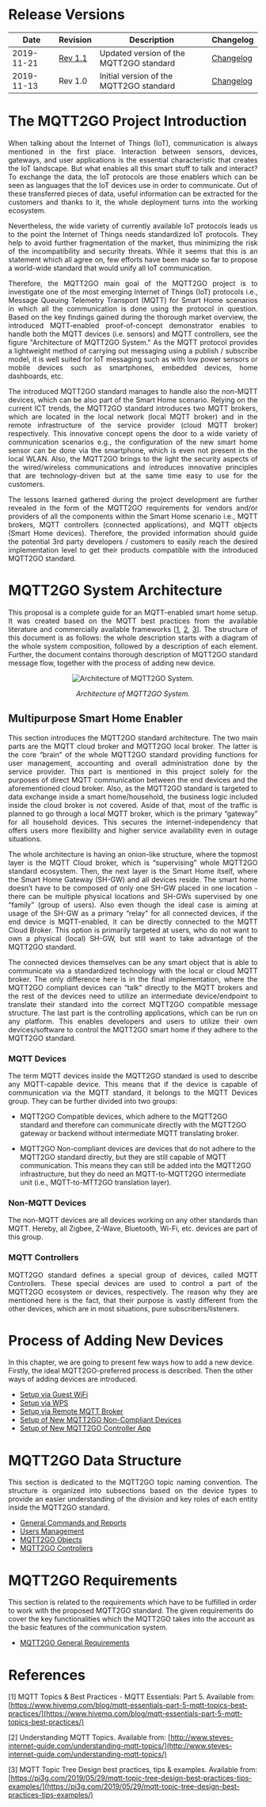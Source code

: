 # Release Versions

| Date | Revision | Description | Changelog |
| ---- | ------ | ------------- | ---------- |
| 2019-11-21 | [Rev 1.1](../index.md) | Updated version of the MQTT2GO standard | [Changelog](../changelog.md) |
| 2019-11-13 | Rev 1.0 | Initial version of the MQTT2GO standard | [Changelog](./changelog.md) |

# The MQTT2GO Project Introduction
<p align="justify"> When talking about the Internet of Things (IoT), communication is always mentioned in the first place. Interaction between sensors, devices, gateways, and user applications is the essential characteristic that creates the IoT landscape. But what enables all this smart stuff to talk and interact? To exchange the data, the IoT protocols are those enablers which can be seen as languages that the IoT devices use in order to communicate. Out of these transferred pieces of data, useful information can be extracted for the customers and thanks to it, the whole deployment turns into the working ecosystem.</p>

<p align="justify">
Nevertheless, the wide variety of currently available IoT protocols leads us to the point the Internet of Things needs standardized IoT protocols. They help to avoid further fragmentation of the market, thus minimizing the risk of the incompatibility and security threats. While it seems that this is an statement which all agree on, few efforts have been made so far to propose a world-wide standard that would unify all IoT communication.</p>

<p align="justify">
Therefore, the MQTT2GO main goal of the MQTT2GO project is to investigate one of the most emerging Internet of Things (IoT) protocols i.e., Message Queuing Telemetry Transport (MQTT) for Smart Home scenarios in which all the communication is done using the protocol in question. Based on the key findings gained during the thorough market overview, the introduced MQTT-enabled proof-of-concept demonstrator enables to handle both the MQTT devices (i.e. sensors) and MQTT controllers, see the figure "Architecture of MQTT2GO System." As the MQTT protocol provides a lightweight method of carrying out messaging using a publish / subscribe model, it is well suited for IoT messaging such as with low power sensors or mobile devices such as smartphones, embedded devices, home dashboards, etc.</p>

<p align="justify">
The introduced MQTT2GO standard manages to handle also the non-MQTT devices, which can be also part of the Smart Home scenario. Relying on the current ICT trends, the MQTT2GO standard introduces two MQTT brokers, which are located in the local network (local MQTT broker) and in the remote infrastructure of the service provider (cloud MQTT broker) respectively. This innovative concept opens the door to a wide variety of communication scenarios e.g., the configuration of the new smart home sensor can be done via the smartphone, which is even not present in the local WLAN. Also, the MQTT2GO brings to the light the security aspects of the wired/wireless communications and introduces innovative principles that are technology-driven but at the same time easy to use for the customers.</p>

<p align="justify">
The lessons learned gathered during the project development are further revealed in the form of the MQTT2GO requirements for vendors and/or providers of all the components within the Smart Home scenario i.e., MQTT brokers, MQTT controllers (connected applications), and MQTT objects (Smart Home devices). Therefore, the provided information should guide the potential 3rd party developers / customers to easily reach the desired implementation level to get their products compatible with the introduced MQTT2GO standard.</p>

# MQTT2GO System Architecture
<p align="justify">
This proposal is a complete guide for an MQTT-enabled smart home setup. It was created based on the MQTT best practices from the available literature and commercially available frameworks [<a href="#ref1">1</a>, <a href="#ref2">2</a>, <a href="#ref3">3</a>]. The structure of this document is as follows: the whole description starts with a diagram of the whole system composition, followed by a description of each element. Further, the document contains thorough description of MQTT2GO standard message flow, together with the process of adding new device.
</p>

<p align="center" >
	<img src="mqtt_architecture.svg" alt="Architecture of MQTT2GO System.">
</p>
<p align="center" >
	<em>Architecture of MQTT2GO System.</em>
</p>

## Multipurpose Smart Home Enabler
<p align="justify">
This section introduces the MQTT2GO standard architecture. The two main parts are the MQTT cloud broker and MQTT2GO local broker. The latter is the core “brain” of the whole MQTT2GO standard providing functions for user management, accounting and overall administration done by the service provider. This part is mentioned in this project solely for the purposes of direct MQTT communication between the end devices and the aforementioned cloud broker. Also, as the MQTT2GO standard is targeted to data exchange inside a smart home/household, the business logic included inside the cloud broker is not covered. Aside of that, most of the traffic is planned to go through a local MQTT broker, which is the primary “gateway” for all household devices. This secures the internet-independency that offers users more flexibility and higher service availability even in outage situations.
</p>

<p align="justify">
The whole architecture is having an onion-like structure, where the topmost layer is the MQTT Cloud broker, which is “supervising” whole MQTT2GO standard ecosystem. Then, the next layer is the Smart Home itself, where the Smart Home Gateway (SH-GW) and all devices reside. The smart home doesn’t have to be composed of only one SH-GW placed in one location - there can be multiple physical locations and SH-GWs supervised by one “family” (group of users). Also even though the ideal case is aiming at usage of the SH-GW as a primary “relay” for all connected devices, if the end device is MQTT-enabled, it can be directly connected to the MQTT Cloud Broker. This option is primarily targeted at users, who do not want to own a physical (local) SH-GW, but still want to take advantage of the MQTT2GO standard.
</p>

<p align="justify">
The connected devices themselves can be any smart object that is able to communicate via a standardized technology with the local or cloud MQTT broker. The only difference here is in the final implementation, where the MQTT2GO compliant devices can “talk” directly to the MQTT brokers and the rest of the devices need to utilize an intermediate device/endpoint to translate their standard into the correct MQTT2GO compatible message structure.
The last part is the controlling applications, which can be run on any platform. This enables developers and users to utilize their own devices/software to control the MQTT2GO smart home if they adhere to the MQTT2GO standard.
</p>

### MQTT Devices
<p align="justify">
The term MQTT devices inside the MQTT2GO standard is used to describe any MQTT-capable device. This means that if the device is capable of communication via the MQTT standard, it belongs to the MQTT Devices group. They can be further divided into two groups:
</p>

* MQTT2GO Compatible devices, which adhere to the MQTT2GO standard and therefore can communicate directly with the MQTT2GO gateway or backend without intermediate MQTT translating broker.

* MQTT2GO Non-compliant devices are devices that do not adhere to the MQTT2GO standard directly, but they are still capable of MQTT communication. This means they can still be added into the MQTT2GO infrastructure, but they do need an MQTT-to-MQTT2GO intermediate unit (i.e., MQTT-to-MTT2GO translation layer).

### Non-MQTT Devices
<p align="justify">
The non-MQTT devices are all devices working on any other standards than MQTT. Hereby, all Zigbee, Z-Wave, Bluetooth, Wi-Fi, etc. devices are part of this group.
</p>

### MQTT Controllers
<p align="justify">
MQTT2GO standard defines a special group of devices, called MQTT Controllers. These special devices are used to control a part of the MQTT2GO ecosystem or devices, respectively. The reason why they are mentioned here is the fact, that their purpose is vastly different from the other devices, which are in most situations, pure subscribers/listeners.
</p>


#  <a name="add-devices"></a>Process of Adding New Devices
In this chapter, we are going to present few ways how to add a new device. Firstly, the ideal MQTT2GO-preferred process is described. Then the other ways of adding devices are introduced.

* [Setup via Guest WiFi](./add-wifi.md)
* [Setup via WPS](./add-wps.md)
* [Setup via Remote MQTT Broker](./mqtt2go-remote-broker.md)
* [Setup of New MQTT2GO Non-Compliant Devices](./add-non-compliant.md)
* [Setup of New MQTT2GO Controller App](./add-controller.md)


# <a name="data-structure"></a>MQTT2GO Data Structure
<p align="justify">
This section is dedicated to the MQTT2GO topic naming convention. The structure is organized into subsections based on the device types to provide an easier understanding of the division and key roles of each entity inside the MQTT2GO standard.
</p>

* [General Commands and Reports](./mqtt2go-commands.md)
* [Users Management](./mqtt2go-management.md)
* [MQTT2GO Objects](./mqtt2go-objects.md)
* [MQTT2GO Controllers](./mqtt2go-controllers.md)


# <a name="requirements"></a>MQTT2GO Requirements
This section is related to the requirements which have to be fulfilled in order to work with the proposed MQTT2GO standard. The given requirements do cover the key functionalities which the MQTT2GO takes into the account as the basic features of the communication system.
* [MQTT2GO General Requirements](./mqtt2go-general-req.md)


# References
<a name="ref1"></a>[1] MQTT Topics & Best Practices - MQTT Essentials: Part 5. Available from: [https://www.hivemq.com/blog/mqtt-essentials-part-5-mqtt-topics-best-practices/](https://www.hivemq.com/blog/mqtt-essentials-part-5-mqtt-topics-best-practices/)

<a name="ref2"></a>[2]  Understanding MQTT Topics. Available from: [http://www.steves-internet-guide.com/understanding-mqtt-topics/](http://www.steves-internet-guide.com/understanding-mqtt-topics/)

<a name="ref3"></a>[3] MQTT Topic Tree Design best practices, tips & examples. Available from: [https://pi3g.com/2019/05/29/mqtt-topic-tree-design-best-practices-tips-examples/](https://pi3g.com/2019/05/29/mqtt-topic-tree-design-best-practices-tips-examples/)
